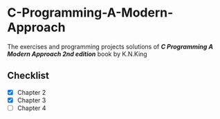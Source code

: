 # C-Programming-A-Modern-Approach
The exercises and programming projects solutions of ***C Programming A Modern Approach 2nd edition*** book by K.N.King

## Checklist
- [x] Chapter 2
- [x] Chapter 3
- [ ] Chapter 4
